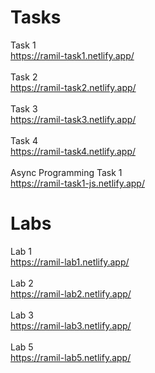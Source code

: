 # Tasks
Task 1 <br>
https://ramil-task1.netlify.app/
<br> <br>
Task 2 <br>
https://ramil-task2.netlify.app/
<br><br>
Task 3 <br>
https://ramil-task3.netlify.app/
<br><br>
Task 4 <br>
https://ramil-task4.netlify.app/
<br><br>
Async Programming Task 1 <br>
https://ramil-task1-js.netlify.app/


# Labs
Lab 1 <br>
https://ramil-lab1.netlify.app/
<br><br>
Lab 2 <br>
https://ramil-lab2.netlify.app/
<br><br>
Lab 3 <br>
https://ramil-lab3.netlify.app/
<br><br>
Lab 5 <br>
https://ramil-lab5.netlify.app/
<br><br>
